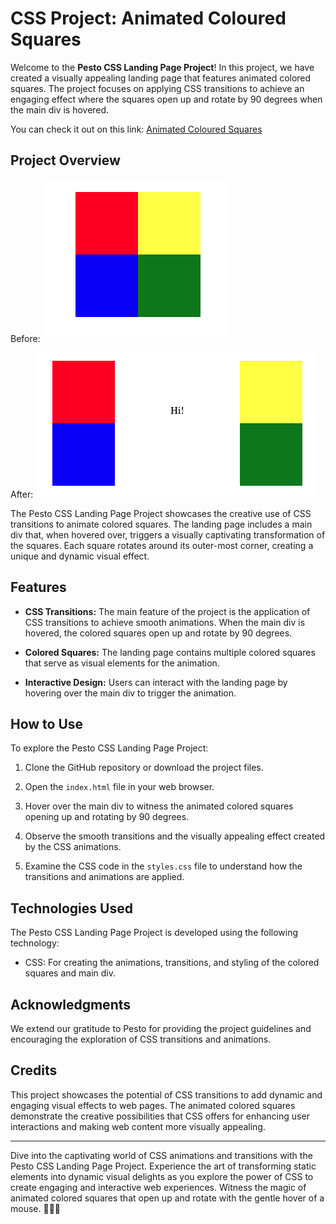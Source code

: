 # CSS Project: Animated Coloured Squares

Welcome to the **Pesto CSS Landing Page Project**! In this project, we have created a visually appealing landing page that features animated colored squares. The project focuses on applying CSS transitions to achieve an engaging effect where the squares open up and rotate by 90 degrees when the main div is hovered.

You can check it out on this link: [Animated Coloured Squares](https://pesto-projects.vercel.app/) 

## Project Overview

Before:
![Screenshot](Before.png)

After:
![Screenshot](After.png)

The Pesto CSS Landing Page Project showcases the creative use of CSS transitions to animate colored squares. The landing page includes a main div that, when hovered over, triggers a visually captivating transformation of the squares. Each square rotates around its outer-most corner, creating a unique and dynamic visual effect.

## Features

- **CSS Transitions:** The main feature of the project is the application of CSS transitions to achieve smooth animations. When the main div is hovered, the colored squares open up and rotate by 90 degrees.

- **Colored Squares:** The landing page contains multiple colored squares that serve as visual elements for the animation.

- **Interactive Design:** Users can interact with the landing page by hovering over the main div to trigger the animation.

## How to Use

To explore the Pesto CSS Landing Page Project:

1. Clone the GitHub repository or download the project files.

2. Open the `index.html` file in your web browser.

3. Hover over the main div to witness the animated colored squares opening up and rotating by 90 degrees.

4. Observe the smooth transitions and the visually appealing effect created by the CSS animations.

5. Examine the CSS code in the `styles.css` file to understand how the transitions and animations are applied.

## Technologies Used

The Pesto CSS Landing Page Project is developed using the following technology:

- CSS: For creating the animations, transitions, and styling of the colored squares and main div.

## Acknowledgments

We extend our gratitude to Pesto for providing the project guidelines and encouraging the exploration of CSS transitions and animations.

## Credits

This project showcases the potential of CSS transitions to add dynamic and engaging visual effects to web pages. The animated colored squares demonstrate the creative possibilities that CSS offers for enhancing user interactions and making web content more visually appealing.

---

Dive into the captivating world of CSS animations and transitions with the Pesto CSS Landing Page Project. Experience the art of transforming static elements into dynamic visual delights as you explore the power of CSS to create engaging and interactive web experiences. Witness the magic of animated colored squares that open up and rotate with the gentle hover of a mouse. 🎨✨🔲
